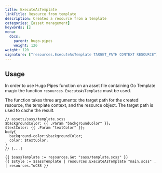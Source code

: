 ```yaml
---
title: ExecuteAsTemplate
linkTitle: Resource from template
description: Creates a resource from a template
categories: [asset management]
keywords: []
menu:
  docs:
    parent: hugo-pipes
    weight: 120
weight: 120
signature: ["resources.ExecuteAsTemplate TARGET_PATH CONTEXT RESOURCE"]
---
```


## Usage

In order to use Hugo Pipes function on an asset file containing Go Template magic the function `resources.ExecuteAsTemplate` must be used.

The function takes three arguments: the target path for the created resource, the template context, and the resource object. The target path is used to cache the result.

```go-html-template
// assets/sass/template.scss
$backgroundColor: {{ .Param "backgroundColor" }};
$textColor: {{ .Param "textColor" }};
body{
  background-color:$backgroundColor;
  color: $textColor;
}
// [...]
```

```go-html-template
{{ $sassTemplate := resources.Get "sass/template.scss" }}
{{ $style := $sassTemplate | resources.ExecuteAsTemplate "main.scss" . | resources.ToCSS }}
```
